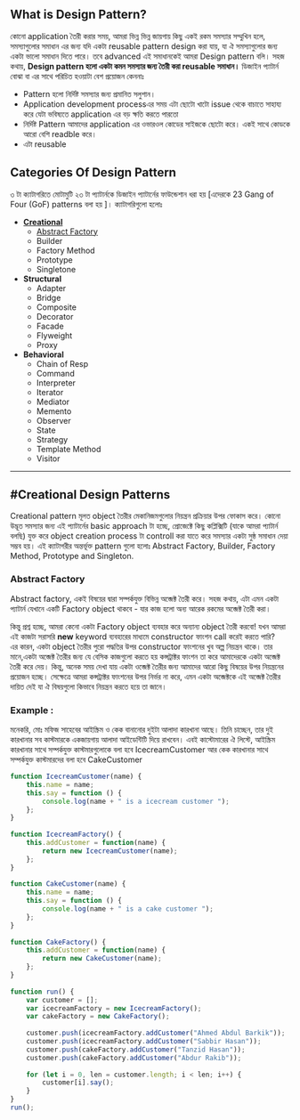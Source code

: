 ## What is Design Pattern?
কোনো application তৈরী করার সময়, আমরা ভিন্ন ভিন্ন জায়গায় কিছু একই রকম সমস্যার সম্মুখিন হলে, সমস্যাগুলোর সমাধান এর জন্য যদি একটা reusable pattern design করা যায়, যা ঐ সমস্যাগুলোর জন্য একটা ভালো সমাধান দিতে পারে। তবে advanced এই সমাধানকেই আমরা Design pattern বলি।
সহজ কথায়, **Design pattern হলো একটা কমন সমস্যার জন্য তৈরী করা reusable সমাধান।** ডিজাইন প্যাটার্ন বোঝা বা এর সাথে পরিচিত হওয়াটা বেশ প্রয়োজন কেননাঃ 
* Pattern হলো নির্দিষ্ট সমস্যার জন্য প্রমানিত সলুশান।
* Application development processএর সময় এটা ছোটো খাটো issue থেকে বাচাতে সাহায্য করে যেটা ভবিষ্যতে application এর বড় ক্ষতি করতে পারতো
* নির্দিষ্ট Pattern আমাদের  application এর ওভারওল কোডের সাইজকে ছোটো করে। একই সাথে কোডকে আরো বেশি readble করে।
* এটা reusable


## Categories Of Design Pattern
৩ টা ক্যাটাগরিতে মোটামুটি ২৩ টা প্যাটার্নকে ডিজাইন প্যাটার্নের ফাউন্ডেশান ধরা হয় [এদেরকে 23 Gang of Four (GoF) patterns বলা হয় ]। ক্যাটাগরিগুলো হলোঃ
* [**Creational**](#Creational-Design-Patterns)
    - [Abstract Factory](#Abstract-Factory)
    - Builder
    - Factory Method
    - Prototype
    - Singletone
* **Structural**
    -  Adapter
    - Bridge
    - Composite
    - Decorator
    - Facade
    - Flyweight
    - Proxy
* **Behavioral**
    - Chain of Resp
    - Command
    - Interpreter
    - Iterator
    - Mediator
    - Memento
    - Observer
    - State
    - Strategy
    - Template Method
    - Visitor

<hr/>



## #Creational Design Patterns
Creational pattern মূলত object তৈরীর মেকানিজমগুলোর নিয়ন্ত্রন প্রক্রিয়ার উপর ফোকাস করে।
কোনো উদ্ভূত সমস্যার জন্য এই প্যাটার্নের basic approach টা হচ্ছে, প্রোজেক্টে কিছু কপ্লিক্সিটি (যাকে আমরা প্যাটার্ন বলছি) যুক্ত করে object creation process টা controll করা যাতে করে সমস্যার একটা সুষ্ঠ সমাধান দেয়া সম্ভব হয়। এই ক্যাটাগরীর অন্তর্ভূক্ত pattern গুলো হলোঃ Abstract Factory, Builder,  Factory Method, Prototype and Singleton.



### Abstract Factory
Abstract factory, একই বিষয়ের দ্বারা সম্পর্কযুক্ত বিভিন্ন অব্জেক্ট তৈরী করে। সহজ কথায়, এটা এমন একটা প্যাটার্ন যেখানে একটি Factory object থাকবে - যার কাজ হলো অন্য আরেক রকমের অব্জেক্ট তৈরী করা।

কিন্তু প্রশ্ন হচ্ছে, আমরা কেনো একটা Factory object ব্যবহার করে অন্যান্য object তৈরী করবো! যখন আমরা এই কাজটা সরাসরি **new** keyword ব্যবহারের মাধ্যমে constructor ফাংশন call করেই করতে পারি?\
এর কারন, একটা object তৈরীর পুরো পদ্ধতির উপর constructor ফাংশনের খুব অল্প নিয়ন্ত্রন থাকে। তার মানে,একটা অব্জেক্ট তৈরীর জন্য যে বেসিক কাজগুলো করতে হয় কন্সট্রাক্টর ফাংশন তা করে আমাদেরকে একটা অব্জেক্ট তৈরী করে দেয়। কিন্তু, অনেক সময় দেখা যায় একটা ওব্জেক্ট তৈরীর জন্য আমাদের আরো কিছু বিষয়ের উপর নিয়ন্ত্রনের প্রয়োজন হচ্ছে। সেক্ষেত্রে আমরা কন্সট্রাক্টর ফাংশনের উপর নির্ভর না করে, এমন একটা অব্জেক্টকে এই অব্জেক্ট তৈরীর দায়িত দেই যা ঐ বিষয়গুলো কিভাবে নিয়ন্ত্রন করতে হয়ে তা জানে।

### Example :
মনেকরি, মোঃ মফিজ সাহেবের আইস্ক্রিম ও কেক বানানোর দুইটা আলাদা কারখানা আছে। তিনি চাচ্ছেন, তার দুই কারখানার সব কাস্টমারকে একজায়গায় আলাদা আইডেন্টিটি দিয়ে রাখবেন। এবই কাস্টোমারের ঐ লিস্টে, আইস্ক্রিম কারখানার সাথে সম্পর্কযুক্ত কাস্টমারগুলোকে বলা হবে IcecreamCustomer আর কেক কারখানার সাথে সম্পর্কযুক্ত কাস্টমারদের বলা হবে CakeCustomer
``` javascript
function IcecreamCustomer(name) {
    this.name = name;
    this.say = function () {
        console.log(name + " is a icecream customer ");
    };
}
 
function IcecreamFactory() {
    this.addCustomer = function(name) {
        return new IcecreamCustomer(name);
    };
}
 
function CakeCustomer(name) {
    this.name = name;
    this.say = function () {
        console.log(name + " is a cake customer ");
    };
}
 
function CakeFactory() {
    this.addCustomer = function(name) {
        return new CakeCustomer(name);
    };
}
 
function run() {
    var customer = [];
    var icecreamFactory = new IcecreamFactory();
    var cakeFactory = new CakeFactory();
 
    customer.push(icecreamFactory.addCustomer("Ahmed Abdul Barkik"));
    customer.push(icecreamFactory.addCustomer("Sabbir Hasan"));
    customer.push(cakeFactory.addCustomer("Tanzid Hasan"));
    customer.push(cakeFactory.addCustomer("Abdur Rakib"));
 
    for (let i = 0, len = customer.length; i < len; i++) {
        customer[i].say();
    }
}
run();
```
